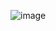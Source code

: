 ![image](https://user-images.githubusercontent.com/84486266/234391521-66adf547-29bf-4864-948a-6208f591fce1.png)
